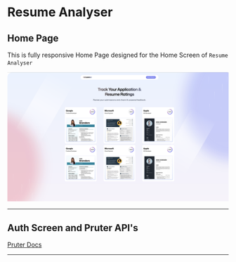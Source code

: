 # Resume Analyser

## Home Page

This is fully responsive Home Page designed for the Home Screen of `Resume Analyser`

![Home Page](markdown-images/image.png)

---

## Auth Screen and Pruter API's

[Pruter Docs](https://docs.puter.com/)

---
